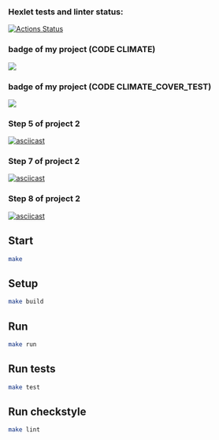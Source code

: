 ### Hexlet tests and linter status:
[![Actions Status](https://github.com/Absaidov/java-project-71/workflows/hexlet-check/badge.svg)](https://github.com/Absaidov/java-project-71/actions)
### badge of my project (CODE CLIMATE)
<a href="https://codeclimate.com/github/Absaidov/java-project-71/maintainability"><img src="https://api.codeclimate.com/v1/badges/5a26d8cd65b2202dfa83/maintainability" /></a>

### badge of my project (CODE CLIMATE_COVER_TEST)
<a href="https://codeclimate.com/github/Absaidov/java-project-71/test_coverage"><img src="https://api.codeclimate.com/v1/badges/5a26d8cd65b2202dfa83/test_coverage" /></a>

### Step 5 of project 2 

[//]: # (https://asciinema.org/a/577518)
[![asciicast](https://asciinema.org/a/577518.svg)](https://asciinema.org/a/577518)

### Step 7 of project 2 
[![asciicast](https://asciinema.org/a/581588.svg)](https://asciinema.org/a/581588)

### Step 8 of project 2
[![asciicast](https://asciinema.org/a/583536.svg)](https://asciinema.org/a/583536)

## Start

```sh
make
```

## Setup
```sh
make build
```

## Run
```sh
make run
```

## Run tests
```sh
make test
```

## Run checkstyle
```sh
make lint
```
